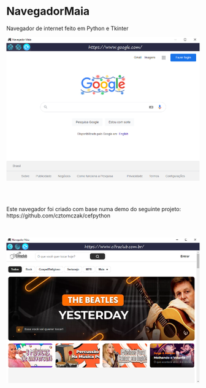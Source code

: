 # NavegadorMaia
Navegador de internet feito em Python e Tkinter
<p align="center">
<img src="NavegadorMaia.png"/>
</p>
<br>
<br>
<p>
Este navegador foi criado com base numa demo do seguinte projeto: https://github.com/cztomczak/cefpython
</p>  
<br>
<br>  
<img src="NavegadorMaia2.png"/>
<br><br>

